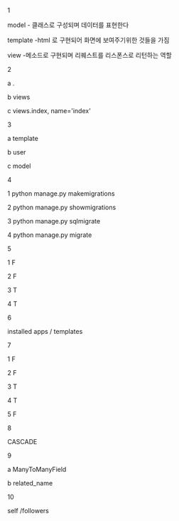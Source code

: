 1

model - 클래스로 구성되며 데이터를 표현한다

template -html 로 구현되어 화면에 보여주기위한 것들을 가짐

view -메소드로 구현되며 리퀘스트를 리스폰스로 리턴하는 역할 

2 

a . 

b views

c views.index, name='index'

3

a template

b user

c model

4

1 python manage.py makemigrations

2 python manage.py showmigrations

3 python manage.py sqlmigrate

4 python manage.py migrate

5

1 F

2 F

3 T

4 T

6

installed apps / templates

7

1 F

2 F

3 T

4 T

5 F

8

CASCADE

9

a ManyToManyField

b related_name

10

self /followers
